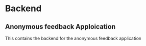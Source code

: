 # Backend

## Anonymous feedback Apploication

This contains the backend for the anonymous feedback application
